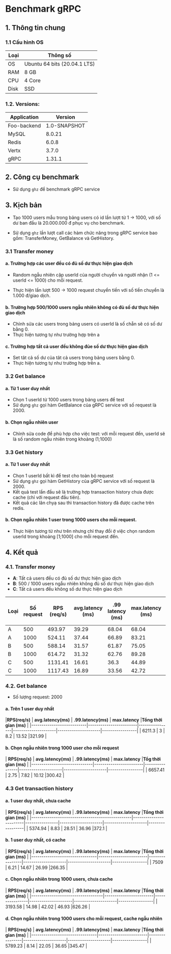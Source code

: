 # Benchmark gRPC

## 1. Thông tin chung

### 1.1 Cấu hình OS

| **Loại** | **Thông số** |
|----------|----------|
| OS      | Ubuntu 64 bits (20.04.1 LTS)    |
| RAM      | 8 GB     |
| CPU      | 4 Core  |
| Disk     | SSD      |

### 1.2. Versions:

| **Application** | **Version**                               |
|-----------------|-------------------------------------------|
| Foo-backend            | 1.0-SNAPSHOT                                    |
| MySQL        | 8.0.21 |
| Redis        | 6.0.8 |
| Vertx        | 3.7.0 |
| gRPC        | 1.31.1 |

## 2. Công cụ benchmark

- Sử dụng `ghz` để benchmark gRPC service

## 3. Kịch bản

- Tạo 1000 users mẫu trong bảng users có id lần lượt từ 1 -> 1000,  với số dư ban đầu là 20.000.000 đ phục vụ cho benchmark.

- Sử dụng `ghz` lần lượt call các hàm chức năng trong gRPC service bao gồm: TransferMoney, GetBalance và GetHistory.

### 3.1 Transfer money

#### a. Trường hợp các user đều có đủ số dư thực hiện giao dịch

- Random ngẫu nhiên cặp userId của người chuyển và người nhận (1 <= userId <= 1000) cho mỗi request.

- Thực hiện lần lượt 500 -> 1000 request chuyển tiền với số tiền chuyển là 1.000 đ/giao dịch.

#### b. Trường hợp 500/1000 users ngẫu nhiên không có đủ số dư thực hiện giao dịch

- Chỉnh sửa các users trong bảng users có userId là số chẵn sẽ có số dư bằng 0.
- Thực hiện tương tự như trường hợp trên a

#### c. Trường hợp tất cả user đều không đủe số dư thực hiện giao dịch

- Set tât cả số dư của tât cả users trong bảng users bằng 0.
- Thực hiện tương tự như trường hợp trên a.

### 3.2 Get balance

#### a. Từ 1 user duy nhất

- Chọn 1 userId từ 1000 users trong bảng users để test
- Sử dụng `ghz` gọi hàm GetBalance của gRPC service với số request là 2000. 

#### b. Chọn ngẫu nhiên user

- Chỉnh sửa code để phù hợp cho việc test: với mỗi request đến, userId sẽ là số random ngẫu nhiên trong khoảng (1;1000)

### 3.3 Get history

#### a. Từ 1 user duy nhất

- Chọn 1 userId bất kì để test cho toàn bộ request
- Sử dụng `ghz` gọi hàm GetHistory của gRPC service với số request là 2000.
- Kết quả test lần đầu sẽ là trường hợp transaction history chưa được cache (chỉ với request đầu tiên).
- Kết quả các lân chyạ sau thì transaction history đã được cache trên redis.

#### b. Chọn ngẫu nhiên 1 user trong 1000 users cho mỗi request.

- Thực hiện tương từ như trên nhưng chỉ thay đổi ở việc chọn random userId trong khoảng [1;1000] cho mỗi request đến.

## 4. Kết quả

### 4.1. Transfer money

- **A**: Tất cả users đều có đủ số dư thực hiện giao dịch
- **B**: 500 / 1000 users ngẫu nhiên không đủ số dư thực hiện giao dịch
- **C**: Tất cả users đều không số dư thực hiện giao dịch

| **Loại** 	| **Số request** 	| **RPS (req/s)** 	| **avg.latency (ms)** 	| **.99 latency (ms)** 	| **max.latency (ms)** 	| **Tổng thời gian (ms)** 	|
|--------	|----------------	|-----------------	|----------------------	|----------------------	|----------------------	|-------------------------	|
| A      	| 500            	| 493.97          	| 39.29                	| 68.04                	| 68.04                	| 1010                    	|
| A      	| 1000           	| 524.11          	| 37.44                	| 66.89                	| 83.21                	| 1950                    	|
| B      	| 500            	| 588.14          	| 31.57                	| 61.87                	| 75.05                	| 850.14                  	|
| B      	| 1000           	| 614.72          	| 31.32                	| 62.76                	| 89.28                	| 1630                    	|
| C      	| 500            	| 1131.41         	| 16.61                	| 36.3                 	| 44.89                	| 441.93                  	|
| C      	| 1000           	| 1117.43         	| 16.89                	| 33.56                	| 42.72                	| 894.91                  	|

### 4.2. Get balance 

- Số lượng request: 2000

#### a. Trên 1 user duy nhất

|**RPS(req/s)** | **avg.latency(ms)** | **.99.latency(ms)** | **max.latency** |**Tổng thời gian (ms)** |
|---------------------------|------------------------|----------------|---------------------|---------------------|-----------------|
|  6211.3         | 3                   | 8.2                 | 13.52           |321.99             |

#### b. Chọn ngẫu nhiên trong 1000 user cho mỗi request

|  **RPS(req/s)** | **avg.latency(ms)** | **.99.latency(ms)** | **max.latency** |**Tổg thời gian (ms)** |
|------------------------------|------------------------|----------------|---------------------|---------------------|-----------------|
|  6657.41        | 2.75                | 7.82                | 10.12           |300.42                 |

### 4.3 Get transaction history

#### a. 1 user duy nhất, chưa cache

|  **RPS(req/s)** | **avg.latency(ms)** | **.99.latency(ms)** | **max.latency** |**Tổng thời gian (ms)** |
|-------------------------------------------------|------------------------|----------------|---------------------|---------------------|-----------------|
|  5374.94        | 8.83                | 28.51               | 36.96           |372.1                  |

#### b. 1 user duy nhất, có cache

|  **RPS(req/s)** | **avg.latency(ms)** | **.99.latency(ms)** | **max.latency** |**Tổng thời gian (ms)** | 
|--------------------------------|------------------------|----------------|---------------------|---------------------|-----------------|
|  7509           | 6.21                | 14.67               | 26.99           |266.35                 |

#### c. Chọn ngẫu nhiên trong 1000 users, chưa cache

| **RPS(req/s)** | **avg.latency(ms)** | **.99.latency(ms)** | **max.latency** |**Tổng thời gian (ms)** | 
|-----------------------------------|------------------------|----------------|---------------------|---------------------|-----------------|
| 3193.58        | 14.98               | 42.02               | 46.93           |626.26                 | 

#### d. Chọn ngẫu nhiên trong 1000 users cho mỗi request, cache ngẫu nhiên

| **RPS(req/s)** | **avg.latency(ms)** | **.99.latency(ms)** | **max.latency** |**Tổng thời gian (ms)** | 
|--------------------------------|------------------------|----------------|---------------------|---------------------|-----------------|
|  5789.23        | 8.14                | 22.05               | 36.65           |345.47                 |